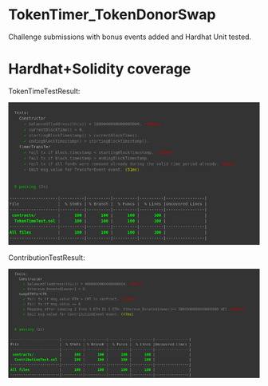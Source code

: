 # TokenTimer_TokenDonorSwap

Challenge submissions with bonus events added and Hardhat Unit tested. 

#  Hardhat+Solidity coverage

TokenTimeTestResult:

<img src="https://github.com/MarcusWentz/TokenTimer_TokenDonorSwap/blob/main/images/TokenTimeTestResult.png" alt="Wiring"/>

ContributionTestResult:

<img src="https://github.com/MarcusWentz/TokenTimer_TokenDonorSwap/blob/main/images/ContributionTestResult.png" alt="Wiring"/>
